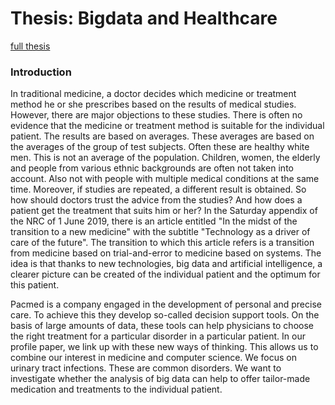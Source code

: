 # Thesis: Bigdata and Healthcare

[full thesis](https://github.com/Luca-Castelnuovo/Bigdata-and-Healthcare/blob/master/Thesis%20-%20Bigdata%20and%20Healthcare.pdf)

### Introduction
In traditional medicine, a doctor decides which medicine or treatment method he or she prescribes based on the results of medical studies. However, there are major objections to these studies. There is often no evidence that the medicine or treatment method is suitable for the individual patient. The results are based on averages. These averages are based on the averages of the group of test subjects. Often these are healthy white men. This is not an average of the population. Children, women, the elderly and people from various ethnic backgrounds are often not taken into account. Also not with people with multiple medical conditions at the same time. Moreover, if studies are repeated, a different result is obtained. So how should doctors trust the advice from the studies? And how does a patient get the treatment that suits him or her?
In the Saturday appendix of the NRC of 1 June 2019, there is an article entitled "In the midst of the transition to a new medicine" with the subtitle "Technology as a driver of care of the future". The transition to which this article refers is a transition from medicine based on trial-and-error to medicine based on systems. The idea is that thanks to new technologies, big data and artificial intelligence, a clearer picture can be created of the individual patient and the optimum for this patient.

Pacmed is a company engaged in the development of personal and precise care. To achieve this they develop so-called decision support tools. On the basis of large amounts of data, these tools can help physicians to choose the right treatment for a particular disorder in a particular patient.
In our profile paper, we link up with these new ways of thinking. This allows us to combine our interest in medicine and computer science. We focus on urinary tract infections. These are common disorders. We want to investigate whether the analysis of big data can help to offer tailor-made medication and treatments to the individual patient.
